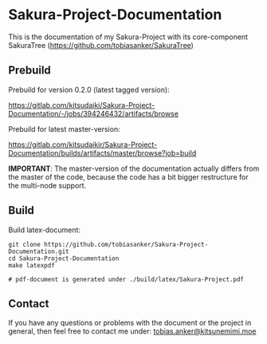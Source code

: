# Sakura-Project-Documentation


This is the documentation of my Sakura-Project with its core-component SakuraTree (https://github.com/tobiasanker/SakuraTree) 

## Prebuild

Prebuild for version 0.2.0 (latest tagged version):

https://gitlab.com/kitsudaiki/Sakura-Project-Documentation/-/jobs/394246432/artifacts/browse

Prebuild for latest master-version:

https://gitlab.com/kitsudaikir/Sakura-Project-Documentation/builds/artifacts/master/browse?job=build

**IMPORTANT**: The master-version of the documentation actually differs from the master of the code, because the code has a bit bigger restructure for the multi-node support.

## Build 

Build latex-document:

```
git clone https://github.com/tobiasanker/Sakura-Project-Documentation.git
cd Sakura-Project-Documentation
make latexpdf 

# pdf-document is generated under ./build/latex/Sakura-Project.pdf
```

## Contact

If you have any questions or problems with the document or the project in general, then feel free to contact me under: tobias.anker@kitsunemimi.moe

